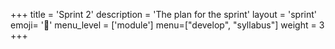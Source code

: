+++
title = 'Sprint 2'
description = 'The plan for the sprint'
layout = 'sprint'
emoji= '🛴'
menu_level = ['module']
menu=["develop", "syllabus"]
weight = 3
+++
